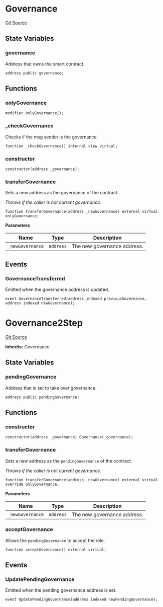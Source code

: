 # Governance

[Git Source](https://github.com/yearn/tokenized-strategy-periphery/blob/aa404867f4e02afd209e27f2544a6ac0e1f4fb89/src/utils/Governance.sol)

## State Variables

### governance

Address that owns the smart contract.

```solidity
address public governance;
```

## Functions

### onlyGovernance

```solidity
modifier onlyGovernance();
```

### _checkGovernance

Checks if the msg sender is the governance.

```solidity
function _checkGovernance() internal view virtual;
```

### constructor

```solidity
constructor(address _governance);
```

### transferGovernance

Sets a new address as the governance of the contract.

*Throws if the caller is not current governance.*

```solidity
function transferGovernance(address _newGovernance) external virtual onlyGovernance;
```

**Parameters**

|Name|Type|Description|
|----|----|-----------|
|`_newGovernance`|`address`|The new governance address.|

## Events

### GovernanceTransferred

Emitted when the governance address is updated.

```solidity
event GovernanceTransferred(address indexed previousGovernance, address indexed newGovernance);
```

# Governance2Step

[Git Source](https://github.com/yearn/tokenized-strategy-periphery/blob/aa404867f4e02afd209e27f2544a6ac0e1f4fb89/src/utils/Governance2Step.sol)

**Inherits:**
Governance

## State Variables

### pendingGovernance

Address that is set to take over governance.

```solidity
address public pendingGovernance;
```

## Functions

### constructor

```solidity
constructor(address _governance) Governance(_governance);
```

### transferGovernance

Sets a new address as the `pendingGovernance` of the contract.

*Throws if the caller is not current governance.*

```solidity
function transferGovernance(address _newGovernance) external virtual override onlyGovernance;
```

**Parameters**

|Name|Type|Description|
|----|----|-----------|
|`_newGovernance`|`address`|The new governance address.|

### acceptGovernance

Allows the `pendingGovernance` to accept the role.

```solidity
function acceptGovernance() external virtual;
```

## Events

### UpdatePendingGovernance

Emitted when the pending governance address is set.

```solidity
event UpdatePendingGovernance(address indexed newPendingGovernance);
```
